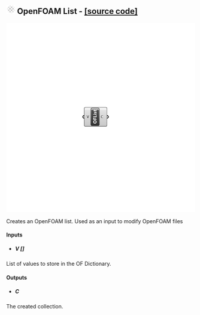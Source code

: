 ## ![](../../images/icons/OpenFOAM_List.png) OpenFOAM List - [[source code]](https://github.com/Eddy3D-Dev/Eddy3D/tree/dev/OpenFOAM%20List.cs)

![](../../images/components/OpenFOAM_List.png)

Creates an OpenFOAM list. Used as an input to modify OpenFOAM files

#### Inputs
* ##### V []
List of values to store in the OF Dictionary.

#### Outputs
* ##### C
The created collection.